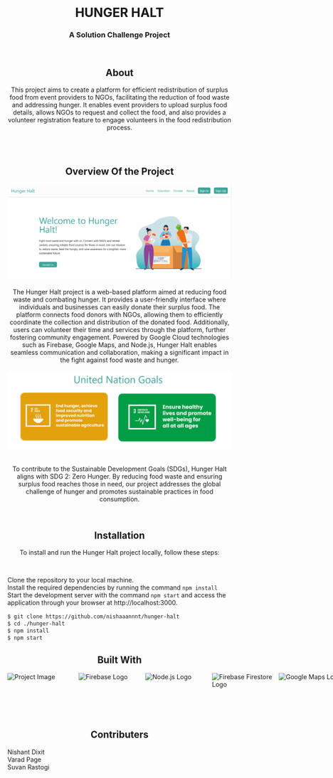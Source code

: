 <a name="readme-top"></a>

<!-- PROJECT TITLE -->
<br />
<div align="center">
  <h1 align="center" style="bold"  >
    HUNGER HALT 
  </h1>
  <h3>
    A Solution Challenge Project
  </h3>
</div>



<!-- About -->
<br />
<div align="center">
  <h2 align="center" style="bold"  >
    About </h2>
  <p>This project aims to create a platform for efficient redistribution of surplus food from event providers to NGOs, facilitating the reduction of food waste and addressing hunger. It enables event providers to upload surplus food details, allows NGOs to request and collect the food, and also provides a volunteer registration feature to engage volunteers in the food redistribution process.
</p>
</div>
<br>


<br>

<div align="center">
  <h2 align="center" style="bold"  >
    Overview Of the Project </h2>
  
  <a href="https://github.com/nishaaannnt/hunger-halt">
    <img src="Images/look.png" alt="Home Page">
  </a>
  <br>
  <br>
 The Hunger Halt project is a web-based platform aimed at reducing food waste and combating hunger. It provides a user-friendly interface where individuals and businesses can easily donate their surplus food. The platform connects food donors with NGOs, allowing them to efficiently coordinate the collection and distribution of the donated food. Additionally, users can volunteer their time and services through the platform, further fostering community engagement. Powered by Google Cloud technologies such as Firebase, Google Maps, and Node.js, Hunger Halt enables seamless communication and collaboration, making a significant impact in the fight against food waste and hunger.
  <br>
  <br>
  
  <a href="https://github.com/nishaaannnt/hunger-halt">
    <img src="Images/goals.png" alt="Home Page">
  </a>
  
  
  <br>
  <br>
  
 To contribute to the Sustainable Development Goals (SDGs), Hunger Halt aligns with SDG 2: Zero Hunger. By reducing food waste and ensuring surplus food reaches those in need, our project addresses the global challenge of hunger and promotes sustainable practices in food consumption.

</div>
<br>



<!-- Installation -->
<div align="center">
  <h2 align="center" style="bold"  >
    Installation </h2>
  <p>

 To install and run the Hunger Halt project locally, follow these steps: <p>
</div>

<br>

  Clone the repository to your local machine.<br>
  Install the required dependencies by running the command  ```npm install``` <br>
  Start the development server with the command ```npm start``` and access the application through your browser at http://localhost:3000. <br>
  

```
$ git clone https://github.com/nishaaannnt/hunger-halt
$ cd ./hunger-halt
$ npm install
$ npm start
```

<!-- Built With -->
<div align="center">
  <h2 align="center" style="bold"  >
    Built With </h2>
</div>

<div style="display: flex; justify-content: space-between; align-items: center;">

  <img src="https://res.cloudinary.com/practicaldev/image/fetch/s--y2fF9U3x--/c_imagga_scale,f_auto,fl_progressive,h_900,q_auto,w_1600/https://dev-to-uploads.s3.amazonaws.com/uploads/articles/x8vfaqfibaay30pubk73.jpeg" alt="Project Image" width="150" height="80" style="margin-right: 10px;">
  <img src="https://www.appcoda.com/wp-content/uploads/2016/11/firebase_logo_shot.png" alt="Firebase Logo" width="150" height="80">
   <img src="https://cdn.freebiesupply.com/logos/large/2x/nodejs-1-logo-png-transparent.png" alt="Node.js Logo"  width="150" height="80">
  <img src="https://www.pngitem.com/pimgs/m/31-316562_firebase-firestore-png-transparent-png.png" alt="Firebase Firestore Logo" width="150" height="80">
  <img src="https://www.techgadgetscanada.com/wp-content/uploads/2017/05/Google-Maps-2-.png" alt="Google Maps Logo" width="150" height="80">
</div>

<!-- Contributers -->
<br>
<div align="center">
  <h2 align="center" style="bold"  >
   Contributers </h2>
</div>


Nishant Dixit  <br>
Varad Page <br>
Suvan Rastogi <br>






